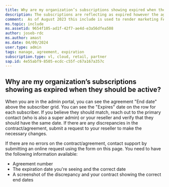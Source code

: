 ```yaml
---
title: Why are my organization’s subscriptions showing expired when they should be active?
description: The subscriptions are reflecting as expired however the agreement is still active.
comment:  As of August 2023 this include is used to render marketing FAQ content for VS Subscriptions in the following portals - VSCom, Manage, and My portals. It was not used for learn.microsoft.com content at that time. SMEs are Jose Becerra and Larissa Crawford of Red Door Collaborative and Angela Cao-Hong.
ms.topic: include
ms.assetid: 9654f105-ad1f-42f7-ae4d-e3a56dfea508
author: joseb-rdc
ms.author: amast
ms.date: 04/09/2024
user.type: admin
tags: manage, agreement, expiration
subscription.type: vl, cloud, retail, partner
sap.id: 4e55abf9-8505-ecdc-c55f-c67a167a357c
---
```


## Why are my organization’s subscriptions showing as expired when they should be active?

When you are in the admin portal, you can see the agreement "End date" above the subscriber grid. You can see the "Expires" date on the row for each subscriber. If you believe they should match, reach out to the primary contact (who is also a super admin) or your reseller and verify that they should have the same date. If there are any discrepancies in the contract/agreement, submit a request to your reseller to make the necessary changes. 

If there are no errors on the contract/agreement, contact support by submitting an online request using the form on this page. You need to have the following information available:
+ Agreement number
+ The expiration date you're seeing and the correct date
+ A screenshot of the discrepancy and your contract showing the correct end dates